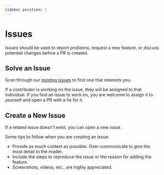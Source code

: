 ```yaml
---
sidebar_position: 1
---
```


# Issues

Issues should be used to report problems, request a new feature, or discuss potential changes before a PR is created.

## Solve an Issue

Scan through our [existing issues](https://github.com/Quantum3-Labs/scaffold-stark-2/issues) to find one that interests you.

If a contributor is working on the issue, they will be assigned to that individual. If you find an issue to work on, you are welcome to assign it to yourself and open a PR with a fix for it.

## Create a New Issue

If a related issue doesn't exist, you can open a new issue.

Some tips to follow when you are creating an issue:

- Provide as much context as possible. Over-communicate to give the most detail to the reader.
- Include the steps to reproduce the issue or the reason for adding the feature.
- Screenshots, videos, etc., are highly appreciated.
